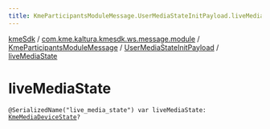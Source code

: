 ```yaml
---
title: KmeParticipantsModuleMessage.UserMediaStateInitPayload.liveMediaState - kmeSdk
---
```


[kmeSdk](../../../index.html) / [com.kme.kaltura.kmesdk.ws.message.module](../../index.html) / [KmeParticipantsModuleMessage](../index.html) / [UserMediaStateInitPayload](index.html) / [liveMediaState](./live-media-state.html)

# liveMediaState

`@SerializedName("live_media_state") var liveMediaState: `[`KmeMediaDeviceState`](../../../com.kme.kaltura.kmesdk.ws.message.type/-kme-media-device-state/index.html)`?`
